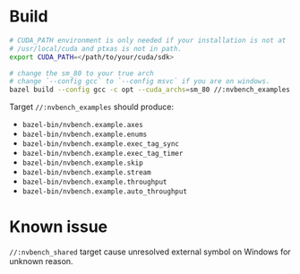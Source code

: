 # Build

```bash
# CUDA_PATH environment is only needed if your installation is not at
# /usr/local/cuda and ptxas is not in path.
export CUDA_PATH=</path/to/your/cuda/sdk>

# change the sm_80 to your true arch
# change `--config gcc` to `--config msvc` if you are on windows.
bazel build --config gcc -c opt --cuda_archs=sm_80 //:nvbench_examples
```

Target `//:nvbench_examples` should produce:
  - `bazel-bin/nvbench.example.axes`
  - `bazel-bin/nvbench.example.enums`
  - `bazel-bin/nvbench.example.exec_tag_sync`
  - `bazel-bin/nvbench.example.exec_tag_timer`
  - `bazel-bin/nvbench.example.skip`
  - `bazel-bin/nvbench.example.stream`
  - `bazel-bin/nvbench.example.throughput`
  - `bazel-bin/nvbench.example.auto_throughput`

# Known issue

`//:nvbench_shared` target cause unresolved external symbol on Windows for unknown reason.
